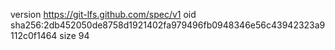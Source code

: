 version https://git-lfs.github.com/spec/v1
oid sha256:2db452050de8758d1921402fa979496fb0948346e56c43942323a9112c0f1464
size 94
